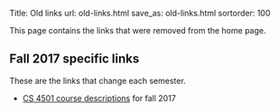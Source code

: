 Title: Old links
url: old-links.html
save_as: old-links.html
sortorder: 100

This page contains the links that were removed from the home page.


Fall 2017 specific links
------------------------

These are the links that change each semester.

- [CS 4501 course descriptions](https://docs.google.com/document/d/1giOPnf8G2ejB_N6mwcUoUgQ4uJZVHGmvz_PpUJgc-hk/edit?usp=sharing) for fall 2017

